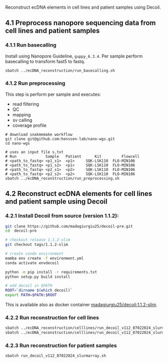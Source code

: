 Reconstruct ecDNA elements in cell lines and patient samples using Decoil.

## 4.1 Preprocess nanopore sequencing data from cell lines and patient samples

### 4.1.1 Run basecalling

Install using Nanopore Guideline, `guppy_6.3.4`. Per sample perform basecalling to transform fast5 to fastq.
```bash
sbatch ../ecDNA_reconstruction/run_basecalling.sh
```

### 4.1.2 Run preprocessing

This step is perform per sample and executes:
- read filtering
- QC
- mapping
- sv calling
- coverage profile

```
# download snakmemake workflow
git clone git@github.com:henssen-lab/nano-wgs.git
cd nano-wgs

# uses an input file s.txt
# Run	          Sample   Patient	    Kit	        Flowcell
# <path_to_fastq> <p1_s1>  <p1>     SQK-LSK110	FLO-MIN106
# <path_to_fastq> <p1_s2>  <p1>     SQK-LSK110	FLO-MIN106
# <path_to_fastq> <p2_s1>  <p2>     SQK-LSK110	FLO-MIN106
# <path_to_fastq> <p2_s2>  <p2>     SQK-LSK110	FLO-MIN106
sbatch ../ecDNA_reconstruction/run_preprocessing.sh
```

## 4.2 Reconstruct ecDNA elements for cell lines and patient sample using Decoil

### 4.2.1 Install Decoil from source (version 1.1.2):

```bash
git clone https://github.com/madagiurgiu25/decoil-pre.git
cd  decoil-pre

# checkout release 1.1.2-slim
git checkout tags/1.1.2-slim

# create conda environment
mamba env create -f environment.yml
conda activate envdecoil

python -m pip install -r requirements.txt
python setup.py build install

# add decoil in $PATH
ROOT=`dirname $(which decoil)`
export PATH=$PATH:$ROOT
```

This is available also as docker container [madagiurgiu25/decoil:1.1.2-slim](https://hub.docker.com/r/madagiurgiu25/decoil).

### 4.2.2 Run reconstruction for cell lines

```bash
sbatch ../ecDNA_reconstruction/celllines/run_decoil_v112_07022024_slurmarray_celllines_hg19.sh
sbatch ../ecDNA_reconstruction/celllines/run_decoil_v112_07022024_slurmarray_celllines_hg38.sh
```

### 4.2.3 Run reconstruction for patient samples

```bash
sbatch run_decoil_v112_07022024_slurmarray.sh
```
